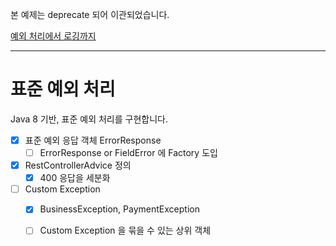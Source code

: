 본 예제는 deprecate 되어 이관되었습니다.

[예외 처리에서 로깅까지](https://github.com/Hyune-c/blog-code/tree/master/exception-logging)

---

# 표준 예외 처리

Java 8 기반, 표준 예외 처리를 구현합니다.

- [x] 표준 예외 응답 객체 ErrorResponse
    - [ ] ErrorResponse or FieldError 에 Factory 도입
- [x] RestControllerAdvice 정의
    - [x] 400 응답을 세분화
- [ ] Custom Exception
    - [x] BusinessException, PaymentException
    - [ ] Custom Exception 을 묶을 수 있는 상위 객체

